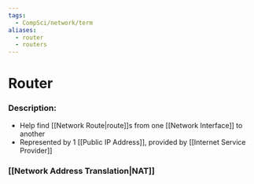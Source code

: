 ```yaml
---
tags:
  - CompSci/network/term
aliases:
  - router
  - routers
---
```

# Router
### Description:
- Help find [[Network Route|route]]s from one [[Network Interface]] to another
- Represented by 1 [[Public IP Address]], provided by [[Internet Service Provider]]
### [[Network Address Translation|NAT]]